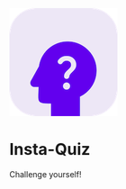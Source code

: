 ![alt text](https://github.com/Singularity-Coder/Challenge-Me/blob/main/assets/logo192.png)
# Insta-Quiz
Challenge yourself!
